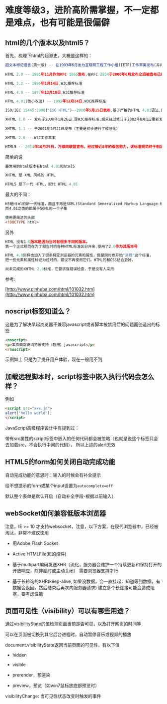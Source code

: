 # 难度等级3，进阶高阶需掌握，不一定都是难点，也有可能是很偏僻

## html的几个版本以及html5？

首先，梳理下html的起源史，大概是这样的：

```js
超文本标记语言(第一版) -- 在1993年6月发为互联网工程工作小组(IETF)工作草案发布(并非标准)
 
HTML 2.0 -- 1995年11月作为RFC 1866发布,在RFC 2854于2000年6月发布之后被宣布已经过时

HTML 3.2 -- 1996年1月14日,W3C推荐标准

HTML 4.0 -- 1997年12月18日,W3C推荐标准

HTML 4.01(微小改进) -- 1999年12月24日,W3C推荐标准

ISO/IEC 15445:2000("ISO HTML")--2000年5月15日发布,基于严格的HTML 4.01语法,是国际标准化组织和国际电工委员会的标准

XHTML 1.0 -- 发布于2000年1月26日,是W3C推荐标准,后来经过修订于2002年8月1日重新发布
 
XHTML 1.1 -- 于2001年5月31日发布（主要是初步进行了模块化）

XHTML 2.0 -- W3C工作草案

HTML5 -- 2014年10月29日，万维网联盟宣布，经过接近8年的艰苦努力，该标准规范终于制定完成。
```

简单的说

```js
最常用的html版本有html 4.01和html5

XHTML 是 XML 风格的 HTML

HTML5 是下一代 HTML，取代 HTML 4.01
```

最大的不同：

```html
H5是Html的新一代标准，而且不再是SGML(Standard Generalized Markup Language-标准通用标记语言)的子集。
而4.01之类的都属于SGML的一个子集

使用更简洁的头部
<!DOCTYPE html>
```

另外

```js
HTML 没有1.0版本是因为当时有很多不同的版本。
第一个正式规范在为了和当时的各种HTML标准区分开来,使用了2.0作为其版本号

HTML 4.0同样也加入了很多特定浏览器的元素和属性，但是同时也开始"清理"这个标准，
把一些元素和属性标记为过时的，建议不再使用它们。HTML的和CSS结合更好。

尚未完成的XHTML 2.0标准，它要求强错误检查，于是没有人采用
```

参考:

[http://www.pinhuba.com/html/101032.htm](http://www.pinhuba.com/html/101032.htm)


## noscript标签知道么？

这是为了解决早起浏览器不兼容javascript或者脚本被禁用后的问题而创造出的标签

```html
<noscript>
<p>本页面需要浏览器支持（启用）javascript</p>
</noscript>
```

示例如上
只是为了提升用户体验，现在一般用不到

## 加载远程脚本时，script标签中嵌入执行代码会怎么样？

例如

```html
<script src="xxx.jd">
alert('hello world');
</script>
```


JavaScript高级程序设计中有提到过：

带有src属性的script标签中嵌入的任何代码都会被忽略（也就是说这个标签只会去加载src，不会执行中间的代码），
所以上述的alert无效


## HTML5的form如何关闭自动完成功能

自动完成功能的意思时：输入的时候会有补全提示

给不想提示的form或某个input设置为`autocomplete=off`

默认整个表单是默认开启（自动补全字段-根据以前输入）


## webSocket如何兼容低版本浏览器

注意，IE >= 10 才支持websocket，注意，以下方案，在现代浏览器中，已经被淘汰，非常不建议使用

- 用Adobe Flash Socket

- Active HTMLFile(IE的控件)

- 基于multipart编码发送XHR（流化，服务器会维护一个持续更新和保持打开的开放响应，除非超时或主动关闭）
    需要浏览器支持才行
    
- 基于长轮询的XHR(keep-alive, 如果没数据，会一直挂起，知道等到数据，有数据会返回，然后结束后再次向服务器请求)
    建立多个长连接可能会造成阻塞，要考虑性能
    
## 页面可见性（visibility）可以有哪些用途？

通过visibilityState的值检测页面当前是否可见，以及打开网页的时间等

可以在页面被切换到其它后台进程时，自动暂停音乐或视频的播放

document.visibilityState返回当前页面的可见性，有以下值

- hidden

- visible

- prerender，预渲染

- preview，预览（如win7鼠标放底部预览时）


visibilityChange: 当可见性状态改变时触发的事件